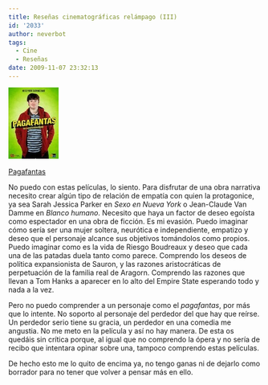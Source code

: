 ```yaml
---
title: Reseñas cinematográficas relámpago (III)
id: '2033'
author: neverbot
tags:
  - Cine
  - Reseñas
date: 2009-11-07 23:32:13
---
```


![pagafantas.jpg](./resenas-cinematograficas-relampago-iii/pagafantas.jpg)

[Pagafantas](http://www.imdb.com/title/tt1161443/)

No puedo con estas películas, lo siento. Para disfrutar de una obra narrativa necesito crear algún tipo de relación de empatía con quien la protagonice, ya sea Sarah Jessica Parker en _Sexo en Nueva York_ o Jean-Claude Van Damme en _Blanco humano_. Necesito que haya un factor de deseo egoísta como espectador en una obra de ficción. Es mi evasión. Puedo imaginar cómo sería ser una mujer soltera, neurótica e independiente, empatizo y deseo que el personaje alcance sus objetivos tomándolos como propios. Puedo imaginar como es la vida de Riesgo Boudreaux y deseo que cada una de las patadas duela tanto como parece. Comprendo los deseos de política expansionista de Sauron, y las razones aristocráticas de perpetuación de la familia real de Aragorn. Comprendo las razones que llevan a Tom Hanks a aparecer en lo alto del Empire State esperando todo y nada a la vez.

Pero no puedo comprender a un personaje como el _pagafantas_, por más que lo intente. No soporto al personaje del perdedor del que hay que reírse. Un perdedor serio tiene su gracia, un perdedor en una comedia me angustia. No me meto en la película y así no hay manera. De esta os quedáis sin crítica porque, al igual que no comprendo la ópera y no sería de recibo que intentara opinar sobre una, tampoco comprendo estas películas.

De hecho esto me lo quito de encima ya, no tengo ganas ni de dejarlo como borrador para no tener que volver a pensar más en ello.
